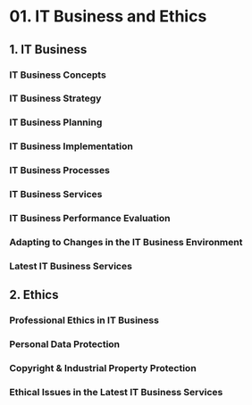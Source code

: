# 01. IT Business and Ethics

## 1. IT Business
### IT Business Concepts
###  IT Business Strategy
###  IT Business Planning
###  IT Business Implementation
###  IT Business Processes
###  IT Business Services
###  IT Business Performance Evaluation
###  Adapting to Changes in the IT Business Environment
###  Latest IT Business Services

## 2. Ethics
###  Professional Ethics in IT Business
###  Personal Data Protection
###  Copyright & Industrial Property Protection
###  Ethical Issues in the Latest IT Business Services

